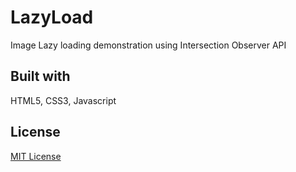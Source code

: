 # LazyLoad
Image Lazy loading demonstration using Intersection Observer API

## Built with
HTML5, CSS3, Javascript

## License
[MIT License](LICENSE)